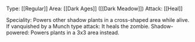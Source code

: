 Type: [[Regular]]
Area: [[Dark Ages]] ([[Dark Meadow]])
Attack: [[Heal]]

Speciality: Powers other shadow plants in a cross-shaped area while alive.
If vanquished by a Munch type attack: It heals the zombie.
Shadow-powered: Powers plants in a 3x3 area instead.